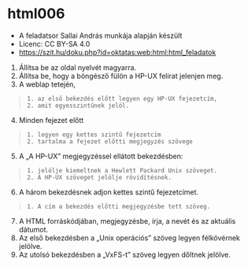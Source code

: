 # html006
* A feladatsor Sallai András munkája alapján készült 
* Licenc: CC BY-SA 4.0
* https://szit.hu/doku.php?id=oktatas:web:html:html_feladatok

1. Állítsa be az oldal nyelvét magyarra.
2. Állítsa be, hogy a böngésző fülön a HP-UX felirat jelenjen meg.
3. A weblap tetején,
>``` code linenums="1"
>1. az első bekezdés előtt legyen egy HP-UX fejezetcím,
>2. amit egyesszintűnek jelöl.
>```
4. Minden fejezet előtt
>``` code linenums="1"
>1. legyen egy kettes szintű fejezetcím
>2. tartalma a fejezet előtti megjegyzés szövege
>```
5. A „A HP-UX” megjegyzéssel ellátott bekezdésben:
>``` code linenums="1"
>1. jelölje kiemeltnek a Hewlett Packard Unix szöveget.
>2. A HP-UX szöveget jelölje rövidítésnek.
>```
6. A három bekezdésnek adjon kettes szintű fejezetcímet.
>``` code linenums="1"
>1. A cím a bekezdés előtti megjegyzésbe tett szöveg.
>```
7. A HTML forráskódjában, megjegyzésbe, írja, a nevét és az aktuális dátumot.
8. Az első bekezdésben a „Unix operációs” szöveg legyen félkövérnek jelölve.
9. Az utolsó bekezdésben a „VxFS-t” szöveg legyen dőltnek jelölve.
